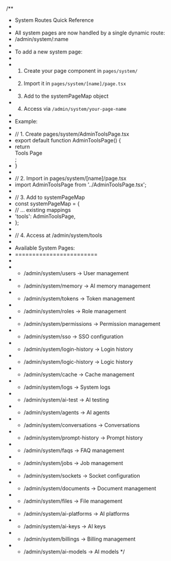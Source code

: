 /\*\*

- System Routes Quick Reference
-
- All system pages are now handled by a single dynamic route:
- /admin/system/:name
-
- To add a new system page:
-
- 1.  Create your page component in `pages/system/`
- 2.  Import it in `pages/system/[name]/page.tsx`
- 3.  Add to the systemPageMap object
- 4.  Access via `/admin/system/your-page-name`
-
- Example:
-
- // 1. Create pages/system/AdminToolsPage.tsx
- export default function AdminToolsPage() {
- return <div>Tools Page</div>;
- }
-
- // 2. Import in pages/system/[name]/page.tsx
- import AdminToolsPage from '../AdminToolsPage.tsx';
-
- // 3. Add to systemPageMap
- const systemPageMap = {
- // ... existing mappings
- 'tools': AdminToolsPage,
- };
-
- // 4. Access at /admin/system/tools
-
- Available System Pages:
- ========================
-
- - /admin/system/users -> User management
- - /admin/system/memory -> AI memory management
- - /admin/system/tokens -> Token management
- - /admin/system/roles -> Role management
- - /admin/system/permissions -> Permission management
- - /admin/system/sso -> SSO configuration
- - /admin/system/login-history -> Login history
- - /admin/system/logic-history -> Logic history
- - /admin/system/cache -> Cache management
- - /admin/system/logs -> System logs
- - /admin/system/ai-test -> AI testing
- - /admin/system/agents -> AI agents
- - /admin/system/conversations -> Conversations
- - /admin/system/prompt-history -> Prompt history
- - /admin/system/faqs -> FAQ management
- - /admin/system/jobs -> Job management
- - /admin/system/sockets -> Socket configuration
- - /admin/system/documents -> Document management
- - /admin/system/files -> File management
- - /admin/system/ai-platforms -> AI platforms
- - /admin/system/ai-keys -> AI keys
- - /admin/system/billings -> Billing management
- - /admin/system/ai-models -> AI models
    \*/
